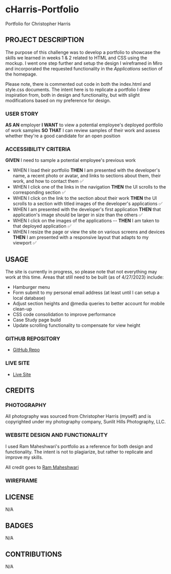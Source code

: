 # cHarris-Portfolio
Portfolio for Christopher Harris

## PROJECT DESCRIPTION
The purpose of this challenge was to develop a portfolio to showcase the skills we learned in weeks 1 & 2 related to HTML and CSS using the mockup. I went one step further and setup the design I wireframed in Miro and incorporated the requested functionality in the *Applications* section of the homepage.

Please note, there is commented out code in both the index.html and style.css documents. The intent here is to replicate a portfolio I drew inspiration from, both in design and functionality, but with slight modifications based on my preference for design. 

### USER STORY
**AS AN** employer **I WANT** to view a potential employee's deployed portfolio of work samples **SO THAT** I can review samples of their work and assess whether they're a good candidate for an open position

### ACCESSIBILITY CRITERIA
**GIVEN** I need to sample a potential employee's previous work
- WHEN I load their portfolio
**THEN** I am presented with the developer's name, a recent photo or avatar, and links to sections  about them, their work, and how to contact them ✅ 
- WHEN I click one of the links in the navigation
**THEN** the UI scrolls to the corresponding section ✅ 
- WHEN I click on the link to the section about their work
**THEN** the UI scrolls to a section with titled images of the developer's applications ✅ 
- WHEN I am presented with the developer's first application
**THEN** that application's image should be larger in size than the others ✅ 
- WHEN I click on the images of the applications
-- **THEN** I am taken to that deployed application ✅ 
- WHEN I resize the page or view the site on various screens and devices
**THEN** I am presented with a responsive layout that adapts to my viewport ✅ 

## USAGE
The site is currently in progress, so please note that not everything may work at this time. Areas that still need to be built (as of 4/27/2023) include:

- Hamburger menu
- Form submit to my personal email address (at least until I can setup a local database)
- Adjust section heights and @media queries to better account for mobile clean-up
- CSS code consolidation to improve performance
- Case Study page build
- Update scrolling functionality to compensate for view height

### GITHUB REPOSITORY
- [GitHub Repo](https://github.com/FourStringFunk/cHarris-Portfolio)

### LIVE SITE
- [Live Site](https://fourstringfunk.github.io/cHarris-Portfolio/)

## CREDITS
### PHOTOGRAPHY
All photography was sourced from Christopher Harris (myself) and is copyrighted under my photography company, Sunlit Hills Photography, LLC. 

### WEBSITE DESIGN AND FUNCTIONALITY
I used Ram Maheshwari's portfolio as a reference for both design and functionality. The intent is not to plagiarize, but rather to replicate and improve my skills. 

All credit goes to [Ram Maheshwari](https://www.rammaheshwari.com/) 

### WIREFRAME

## LICENSE
N/A

## BADGES
N/A

## CONTRIBUTIONS
N/A